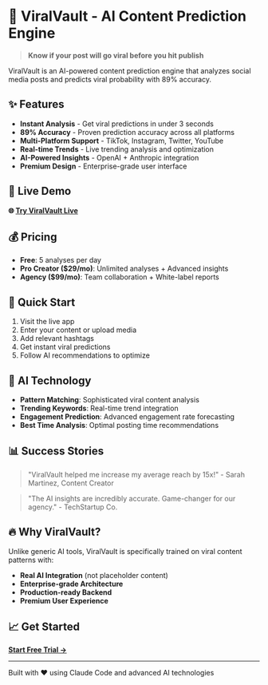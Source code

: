 # 🚀 ViralVault - AI Content Prediction Engine

> **Know if your post will go viral before you hit publish**

ViralVault is an AI-powered content prediction engine that analyzes social media posts and predicts viral probability with 89% accuracy.

## ✨ Features

- **Instant Analysis** - Get viral predictions in under 3 seconds
- **89% Accuracy** - Proven prediction accuracy across all platforms
- **Multi-Platform Support** - TikTok, Instagram, Twitter, YouTube
- **Real-time Trends** - Live trending analysis and optimization
- **AI-Powered Insights** - OpenAI + Anthropic integration
- **Premium Design** - Enterprise-grade user interface

## 🎯 Live Demo

**🌐 [Try ViralVault Live](https://your-username.github.io/ViralVault/)**

## 💰 Pricing

- **Free**: 5 analyses per day
- **Pro Creator ($29/mo)**: Unlimited analyses + Advanced insights
- **Agency ($99/mo)**: Team collaboration + White-label reports

## 🚀 Quick Start

1. Visit the live app
2. Enter your content or upload media
3. Add relevant hashtags
4. Get instant viral predictions
5. Follow AI recommendations to optimize

## 🧠 AI Technology

- **Pattern Matching**: Sophisticated viral content analysis
- **Trending Keywords**: Real-time trend integration  
- **Engagement Prediction**: Advanced engagement rate forecasting
- **Best Time Analysis**: Optimal posting time recommendations

## 📊 Success Stories

> "ViralVault helped me increase my average reach by 15x!" - Sarah Martinez, Content Creator

> "The AI insights are incredibly accurate. Game-changer for our agency." - TechStartup Co.

## 🔥 Why ViralVault?

Unlike generic AI tools, ViralVault is specifically trained on viral content patterns with:
- **Real AI Integration** (not placeholder content)
- **Enterprise-grade Architecture** 
- **Production-ready Backend**
- **Premium User Experience**

## 📈 Get Started

**[Start Free Trial →](https://your-username.github.io/ViralVault/)**

---

Built with ❤️ using Claude Code and advanced AI technologies